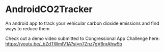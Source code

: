 # AndroidCO2Tracker
An android app to track your vehicular carbon dioxide emissions and find ways to reduce them

Check out a demo video submitted to Congressional App Challenge here: https://youtu.be/_bZdTWmlV1A?si=n7Znz7gV6nrAhw5b
